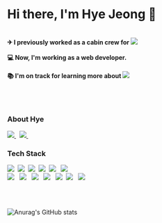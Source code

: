 <!--
### Hi there 👋


**hyeye1/hyeye1** is a ✨ _special_ ✨ repository because its `README.md` (this file) appears on your GitHub profile.

Here are some ideas to get you started:

- 🔭 I’m currently working on ...
- 🌱 I’m currently learning ...
- 👯 I’m looking to collaborate on ...
- 🤔 I’m looking for help with ...
- 💬 Ask me about ...
- 📫 How to reach me: ...
- 😄 Pronouns: ...
- ⚡ Fun fact: ...
-->
# Hi there, I'm Hye Jeong 👋 
#### <br> ✈ I previously worked as a cabin crew for  <img src="https://img.shields.io/badge/Emirates-D71921?style=flat-square&logo=Emirates&logoColor=white"/></a> <br> <br> 💻 Now, I'm working as a web developer. <br> <br> 📚 I'm on track for learning more about  <img src="https://img.shields.io/badge/SpringBoot-6DB33F?style=flat-square&logo=Spring&logoColor=white"/></a>


<!--<br> 📫 please reach me by <img alig src="https://img.shields.io/badge/-hye.93@hotmail.com-0078D4?style=flat-square&logo=MicrosoftOutlook&logoColor=white" />-->


<br><br>
### About Hye

<p>
	<a href="https://dogpaws.tistory.com/">
        <img src="https://img.shields.io/badge/tistory-EE4C2C?style=flat-square&logo=Thingiverse&logoColor=white&link=https://dogpaws.tistory.com/"/>
	</a>&nbsp;
	<a href="https://github.com/hyeye1?tab=overview&from=2021-01-01&to=2021-01-09">
	<img src="https://img.shields.io/badge/GitHub-181717?style=flat-square&logo=Github&logoColor=white&link=https://www.instagram.com/hyexox/"/>
	</a>&nbsp;
	<!-- <a href="">
 	<img alig src="https://img.shields.io/badge/-Portfolio-white?style=flat-square&logo=Notion&logoColor=black" />
	</a> -->
</p> 

### Tech Stack
<p>
             <img src="https://img.shields.io/badge/HTML5-f16524?style=flat-square&logo=HTML5&logoColor=white"/></a>&nbsp 
             <img src="https://img.shields.io/badge/CSS3-28a4d8?style=flat-square&logo=CSS3&logoColor=white"/></a>&nbsp 
             <img src="https://img.shields.io/badge/Bootstrap-6e43a3?style=flat-square&logo=Bootstrap&logoColor=white"/></a>&nbsp 
             <img src="https://img.shields.io/badge/JavaScript-f7e018?style=flat-square&logo=JavaScript&logoColor=white"/></a>&nbsp 
             <img src="https://img.shields.io/badge/jQuery-0769AD?style=flat-square&logo=jQuery&logoColor=white"/></a> &nbsp
             <img src="https://img.shields.io/badge/JSON-000000?style=flat-square&logo=JSON&logoColor=white"/></a> &nbsp <br>
             <img src="https://img.shields.io/badge/Java-007396?style=flat-square&logo=Java&logoColor=white"/></a> &nbsp
             <img src="https://img.shields.io/badge/Python-3776AB?style=flat-square&logo=Python&logoColor=white"/></a> &nbsp
             <img src="https://img.shields.io/badge/Spring-6DB33F?style=flat-square&logo=Spring&logoColor=white"/></a> &nbsp
             <img src="https://img.shields.io/badge/Oracle-F80000?style=flat-square&logo=Oracle&logoColor=white"/></a> &nbsp
             <img src="https://img.shields.io/badge/Git-f05030?style=flat-square&logo=Git&logoColor=white"/></a>&nbsp 
             <img src="https://img.shields.io/badge/Arduino-00979D?style=flat-square&logo=Arduino&logoColor=white"/></a> &nbsp
             <img src="https://img.shields.io/badge/ApacheTomcat-F8DC75?style=flat-square&logo=ApacheTomcat&logoColor=black"/></a> &nbsp
</p>

<br><br>

![Anurag's GitHub stats](https://github-readme-stats.vercel.app/api?username=hyeye1&show_icons=true&theme=graywhite)

<br>
